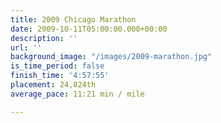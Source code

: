 ```yaml
---
title: 2009 Chicago Marathon
date: 2009-10-11T05:00:00.000+00:00
description: ''
url: ''
background_image: "/images/2009-marathon.jpg"
is_time_period: false
finish_time: '4:57:55'
placement: 24,824th
average_pace: 11:21 min / mile

---
```

